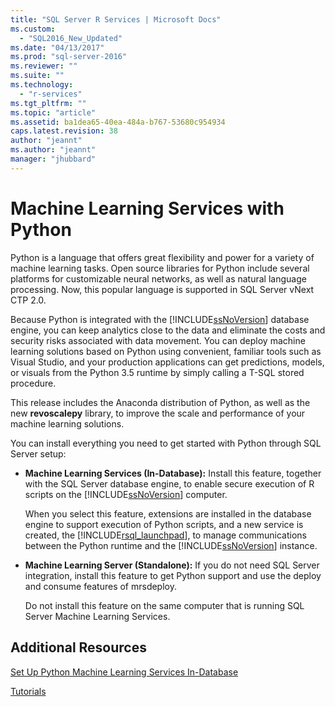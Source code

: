 ```yaml
---
title: "SQL Server R Services | Microsoft Docs"
ms.custom: 
  - "SQL2016_New_Updated"
ms.date: "04/13/2017"
ms.prod: "sql-server-2016"
ms.reviewer: ""
ms.suite: ""
ms.technology: 
  - "r-services"
ms.tgt_pltfrm: ""
ms.topic: "article"
ms.assetid: ba1dea65-40ea-484a-b767-53680c954934
caps.latest.revision: 38
author: "jeannt"
ms.author: "jeannt"
manager: "jhubbard"
---
```

# Machine Learning Services with Python

Python is a language that offers great flexibility and power for a variety of machine learning tasks. Open source libraries for Python include several platforms for customizable neural networks, as well as natural language processing. Now, this popular language is supported in SQL Server vNext CTP 2.0.

Because Python is integrated with the [!INCLUDE[ssNoVersion](../../includes/ssnoversion-md.md)] database engine, you can keep analytics close to the data and eliminate the costs and security risks associated with data movement.  You can deploy machine learning solutions based on Python using convenient, familiar tools such as Visual Studio, and your production applications can get predictions, models, or visuals from the Python 3.5 runtime by simply calling a T-SQL stored procedure.

This release includes the Anaconda distribution of Python, as well as the new **revoscalepy** library, to improve the scale and performance of your machine learning solutions.

You can install everything you need to get started with Python through SQL Server setup:

+ **Machine Learning Services (In-Database):** Install this feature, together with the SQL Server database engine, to enable secure execution of R scripts on the [!INCLUDE[ssNoVersion](../../includes/ssnoversion-md.md)] computer.
  
     When you select this feature, extensions are installed in the database engine to support execution of Python scripts, and a new service is created, the [!INCLUDE[rsql_launchpad](../../includes/rsql-launchpad-md.md)], to manage communications between the Python runtime and the [!INCLUDE[ssNoVersion](../../includes/ssnoversion-md.md)] instance.

+ **Machine Learning Server (Standalone):** If you do not need SQL Server integration, install this feature to get Python support and use the deploy and consume features of mrsdeploy.
  
     Do not install this feature on the same computer that is running SQL Server Machine Learning Services.


## Additional Resources

[Set Up Python Machine Learning Services In-Database](setup-python-machine-learning-services.md)

[Tutorials](../tutorials/machine-learning-services-tutorials.md)



